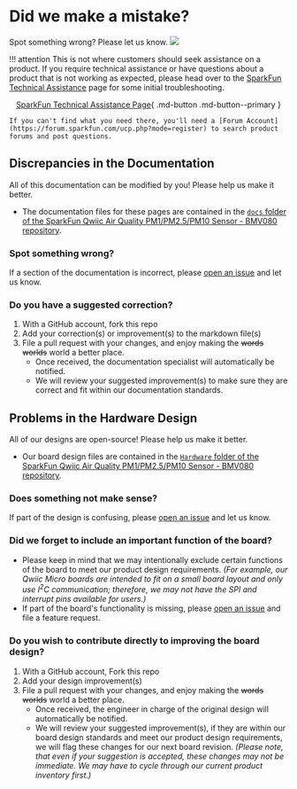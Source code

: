 # Did we make a mistake?

Spot something wrong? Please let us know. <a href="https://github.com/sparkfun/SparkFun_Particulate_Matter_Sensor_Breakout_BMV080/issues" alt="Issues"><img src="https://img.shields.io/github/issues/sparkfun/SparkFun_Particulate_Matter_Sensor_Breakout_BMV080.svg" /></a>

!!! attention
    This is not where customers should seek assistance on a product. If you require technical assistance or have questions about a product that is not working as expected, please head over to the [SparkFun Technical Assistance](https://www.sparkfun.com/technical_assistance) page for some initial troubleshooting.
    <center>
    [SparkFun Technical Assistance Page](https://www.sparkfun.com/technical_assistance){ .md-button .md-button--primary }
    </center>

    If you can't find what you need there, you'll need a [Forum Account](https://forum.sparkfun.com/ucp.php?mode=register) to search product forums and post questions.

## Discrepancies in the Documentation

All of this documentation can be modified by you! Please help us make it better.

* The documentation files for these pages are contained in the [`docs` folder of the SparkFun Qwiic Air Quality PM1/PM2.5/PM10 Sensor - BMV080 repository](https://github.com/sparkfun/SparkFun_Particulate_Matter_Sensor_Breakout_BMV080/tree/main/docs).

### Spot something wrong?
If a section of the documentation is incorrect, please [open an issue](https://github.com/sparkfun/SparkFun_Particulate_Matter_Sensor_Breakout_BMV080/issues) and let us know.

### Do you have a suggested correction?
1. With a GitHub account, fork this repo
2. Add your correction(s) or improvement(s) to the markdown file(s)
3. File a pull request with your changes, and enjoy making the ~~words~~ ~~worlds~~ world a better place.
    * Once received, the documentation specialist will automatically be notified.
    * We will review your suggested improvement(s) to make sure they are correct and fit within our documentation standards.

## Problems in the Hardware Design

All of our designs are open-source! Please help us make it better.

* Our board design files are contained in the [`Hardware` folder of the SparkFun Qwiic Air Quality PM1/PM2.5/PM10 Sensor - BMV080 repository](https://github.com/sparkfun/SparkFun_Particulate_Matter_Sensor_Breakout_BMV080/tree/main/Hardware).

### Does something not make sense?
If part of the design is confusing, please [open an issue](https://github.com/sparkfun/SparkFun_Particulate_Matter_Sensor_Breakout_BMV080/issues) and let us know.

### Did we forget to include an important function of the board?
* Please keep in mind that we may intentionally exclude certain functions of the board to meet our product design requirements. *(For example, our Qwiic Micro boards are intended to fit on a small board layout and only use I<sup>2</sup>C communication; therefore, we may not have the SPI and interrupt pins available for users.)*
* If part of the board's functionality is missing, please [open an issue](https://github.com/sparkfun/SparkFun_Particulate_Matter_Sensor_Breakout_BMV080/issues) and file a feature request.

### Do you wish to contribute directly to improving the board design?
1. With a GitHub account, Fork this repo
2. Add your design improvement(s)
3. File a pull request with your changes, and enjoy making the ~~words~~ ~~worlds~~ world a better place.
    * Once received, the engineer in charge of the original design will automatically be notified.
    * We will review your suggested improvement(s), if they are within our board design standards and meet our product design requirements, we will flag these changes for our next board revision. *(Please note, that even if your suggestion is accepted, these changes may not be immediate. We may have to cycle through our current product inventory first.)*
